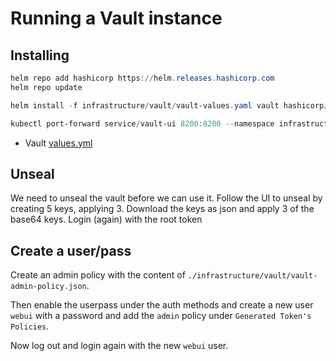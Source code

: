 # Running a Vault instance

## Installing

```powershell
helm repo add hashicorp https://helm.releases.hashicorp.com
helm repo update
```

```powershell
helm install -f infrastructure/vault/vault-values.yaml vault hashicorp/vault --namespace=infrastructure

kubectl port-forward service/vault-ui 8200:8200 --namespace infrastructure
```

* Vault [values.yml](https://github.com/hashicorp/vault-helm/blob/master/values.yaml)

## Unseal

We need to unseal the vault before we can use it.
Follow the UI to unseal by creating 5 keys, applying 3. Download the keys as json and apply 3 of the base64 keys.
Login (again) with the root token

## Create a user/pass

Create an admin policy with the content of `./infrastructure/vault/vault-admin-policy.json`.

Then enable the userpass under the auth methods and create a new user `webui` with a password and add the `admin` policy under `Generated Token's Policies`.

Now log out and login again with the new `webui` user.
